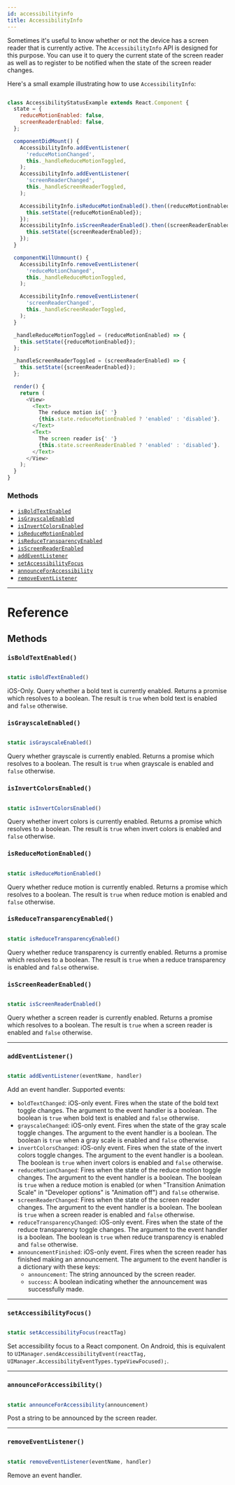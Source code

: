 ```yaml
---
id: accessibilityinfo
title: AccessibilityInfo
---
```


Sometimes it's useful to know whether or not the device has a screen reader that is currently active. The `AccessibilityInfo` API is designed for this purpose. You can use it to query the current state of the screen reader as well as to register to be notified when the state of the screen reader changes.

Here's a small example illustrating how to use `AccessibilityInfo`:


```javascript

class AccessibilityStatusExample extends React.Component {
  state = {
    reduceMotionEnabled: false,
    screenReaderEnabled: false,
  };

  componentDidMount() {
    AccessibilityInfo.addEventListener(
      'reduceMotionChanged',
      this._handleReduceMotionToggled,
    );
    AccessibilityInfo.addEventListener(
      'screenReaderChanged',
      this._handleScreenReaderToggled,
    );

    AccessibilityInfo.isReduceMotionEnabled().then((reduceMotionEnabled) => {
      this.setState({reduceMotionEnabled});
    });
    AccessibilityInfo.isScreenReaderEnabled().then((screenReaderEnabled) => {
      this.setState({screenReaderEnabled});
    });
  }

  componentWillUnmount() {
    AccessibilityInfo.removeEventListener(
      'reduceMotionChanged',
      this._handleReduceMotionToggled,
    );

    AccessibilityInfo.removeEventListener(
      'screenReaderChanged',
      this._handleScreenReaderToggled,
    );
  }

  _handleReduceMotionToggled = (reduceMotionEnabled) => {
    this.setState({reduceMotionEnabled});
  };

  _handleScreenReaderToggled = (screenReaderEnabled) => {
    this.setState({screenReaderEnabled});
  };

  render() {
    return (
      <View>
        <Text>
          The reduce motion is{' '}
          {this.state.reduceMotionEnabled ? 'enabled' : 'disabled'}.
        </Text>
        <Text>
          The screen reader is{' '}
          {this.state.screenReaderEnabled ? 'enabled' : 'disabled'}.
        </Text>
      </View>
    );
  }
}

```


### Methods

- [`isBoldTextEnabled`](../accessibilityinfo/#isBoldTextEnabled)
- [`isGrayscaleEnabled`](../accessibilityinfo/#isGrayscaleEnabled)
- [`isInvertColorsEnabled`](../accessibilityinfo/#isInvertColorsEnabled)
- [`isReduceMotionEnabled`](../accessibilityinfo/#isReduceMotionEnabled)
- [`isReduceTransparencyEnabled`](../accessibilityinfo/#isReduceTransparencyEnabled)
- [`isScreenReaderEnabled`](../accessibilityinfo/#isScreenReaderEnabled)
- [`addEventListener`](../accessibilityinfo/#addeventlistener)
- [`setAccessibilityFocus`](../accessibilityinfo/#setaccessibilityfocus)
- [`announceForAccessibility`](../accessibilityinfo/#announceforaccessibility)
- [`removeEventListener`](../accessibilityinfo/#removeeventlistener)

---

# Reference

## Methods

### `isBoldTextEnabled()`


```javascript

static isBoldTextEnabled()

```


iOS-Only. Query whether a bold text is currently enabled. Returns a promise which resolves to a boolean. The result is `true` when bold text is enabled and `false` otherwise.

### `isGrayscaleEnabled()`


```javascript

static isGrayscaleEnabled()

```


Query whether grayscale is currently enabled. Returns a promise which resolves to a boolean. The result is `true` when grayscale is enabled and `false` otherwise.

### `isInvertColorsEnabled()`


```javascript

static isInvertColorsEnabled()

```


Query whether invert colors is currently enabled. Returns a promise which resolves to a boolean. The result is `true` when invert colors is enabled and `false` otherwise.

### `isReduceMotionEnabled()`


```javascript

static isReduceMotionEnabled()

```


Query whether reduce motion is currently enabled. Returns a promise which resolves to a boolean. The result is `true` when reduce motion is enabled and `false` otherwise.

### `isReduceTransparencyEnabled()`


```javascript

static isReduceTransparencyEnabled()

```


Query whether reduce transparency is currently enabled. Returns a promise which resolves to a boolean. The result is `true` when a reduce transparency is enabled and `false` otherwise.

### `isScreenReaderEnabled()`


```javascript

static isScreenReaderEnabled()

```


Query whether a screen reader is currently enabled. Returns a promise which resolves to a boolean. The result is `true` when a screen reader is enabled and `false` otherwise.

---

### `addEventListener()`


```javascript

static addEventListener(eventName, handler)

```


Add an event handler. Supported events:

- `boldTextChanged`: iOS-only event. Fires when the state of the bold text toggle changes. The argument to the event handler is a boolean. The boolean is `true` when bold text is enabled and `false` otherwise.
- `grayscaleChanged`: iOS-only event. Fires when the state of the gray scale toggle changes. The argument to the event handler is a boolean. The boolean is `true` when a gray scale is enabled and `false` otherwise.
- `invertColorsChanged`: iOS-only event. Fires when the state of the invert colors toggle changes. The argument to the event handler is a boolean. The boolean is `true` when invert colors is enabled and `false` otherwise.
- `reduceMotionChanged`: Fires when the state of the reduce motion toggle changes. The argument to the event handler is a boolean. The boolean is `true` when a reduce motion is enabled (or when "Transition Animation Scale" in "Developer options" is "Animation off") and `false` otherwise.
- `screenReaderChanged`: Fires when the state of the screen reader changes. The argument to the event handler is a boolean. The boolean is `true` when a screen reader is enabled and `false` otherwise.
- `reduceTransparencyChanged`: iOS-only event. Fires when the state of the reduce transparency toggle changes. The argument to the event handler is a boolean. The boolean is `true` when reduce transparency is enabled and `false` otherwise.
- `announcementFinished`: iOS-only event. Fires when the screen reader has finished making an announcement. The argument to the event handler is a dictionary with these keys:
  - `announcement`: The string announced by the screen reader.
  - `success`: A boolean indicating whether the announcement was successfully made.

---

### `setAccessibilityFocus()`


```javascript

static setAccessibilityFocus(reactTag)

```


Set accessibility focus to a React component. On Android, this is equivalent to `UIManager.sendAccessibilityEvent(reactTag, UIManager.AccessibilityEventTypes.typeViewFocused);`.

---

### `announceForAccessibility()`


```javascript

static announceForAccessibility(announcement)

```


Post a string to be announced by the screen reader.

---

### `removeEventListener()`


```javascript

static removeEventListener(eventName, handler)

```


Remove an event handler.

